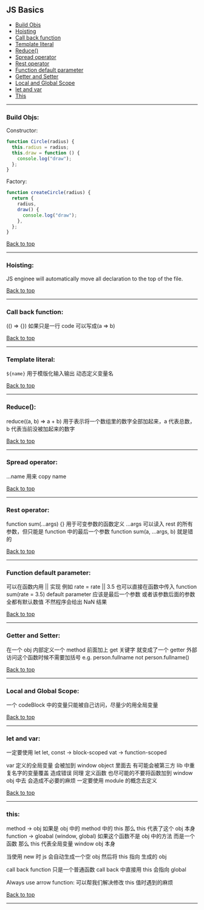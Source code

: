 ## JS Basics

* [Build Objs](#build-objs)
* [Hoisting](#hoisting)
* [Call back function](#call-back-function)
* [Template literal](#template-literal)
* [Reduce()](#reduce)
* [Spread operator](#spread-operator)
* [Rest operator](#rest-operator)
* [Function default parameter](#function-default-parameter)
* [Getter and Setter](#getter-and-setter)
* [Local and Global Scope](#local-and-global-scope)
* [let and var](#let-and-var)
*  [This](#This)

---

### Build Objs:

Constructor:

```js
function Circle(radius) {
  this.radius = radius;
  this.draw = function () {
    console.log("draw");
  };
}
```

Factory:

```js
function createCircle(radius) {
  return {
    radius,
    draw() {
      console.log("draw");
    },
  };
}
```

 [Back to top](#JS-Basics)

---

### Hoisting:

JS enginee will automatically move all declaration to the top of the file.

 [Back to top](#JS-Basics)

---

### Call back function:

(() => {}) 如果只是一行 code 可以写成(a => b)

 [Back to top](#JS-Basics)

---

### Template literal:

`${name}` 用于模版化输入输出 动态定义变量名

 [Back to top](#JS-Basics)

---

### Reduce():

reduce((a, b) => a + b) 用于表示将一个数组里的数字全部加起来，a 代表总数，b 代表当前没被加起来的数字

 [Back to top](#JS-Basics)

---

### Spread operator:

...name 用来 copy name

 [Back to top](#JS-Basics)

---

### Rest operator:

function sum(...args) {} 用于可变参数的函数定义 ...args 可以读入 rest 的所有参数，但只能是 function 中的最后一个参数 function sum(a, ...args, b) 就是错的

 [Back to top](#JS-Basics)

---

### Function default parameter:

可以在函数内用 || 实现 例如 rate = rate || 3.5
也可以直接在函数中传入 function sum(rate = 3.5)
default parameter 应该是最后一个参数 或者该参数后面的参数全都有默认数值 不然程序会给出 NaN 结果

 [Back to top](#JS-Basics)

---

### Getter and Setter:

在一个 obj 内部定义一个 method 前面加上 get 关键字 就变成了一个 getter 外部访问这个函数时候不需要加括号 e.g. person.fullname not person.fullname()

 [Back to top](#JS-Basics)

---

### Local and Global Scope:

一个 codeBlock 中的变量只能被自己访问，尽量少的用全局变量

 [Back to top](#JS-Basics)

---

### let and var:

一定要使用 let
let, const -> block-scoped
vat -> function-scoped

var 定义的全局变量 会被加到 window object 里面去 有可能会被第三方 lib 中重复名字的变量覆盖 造成错误
同理 定义函数 也尽可能的不要将函数加到 window obj 中去 会造成不必要的麻烦 一定要使用 module 的概念去定义

 [Back to top](#JS-Basics)

---

### this:

method -> obj 如果是 obj 中的 method 中的 this 那么 this 代表了这个 obj 本身
function -> gloabal (window, global) 如果这个函数不是 obj 中的方法 而是一个函数 那么 this 代表全局变量 window obj 本身

当使用 new 时 js 会自动生成一个空 obj 然后将 this 指向 生成的 obj

call back function 只是一个普通函数 call back 中直接用 this 会指向 global

Always use arrow function: 可以帮我们解决修改 this 值时遇到的麻烦

 [Back to top](#JS-Basics)

---

